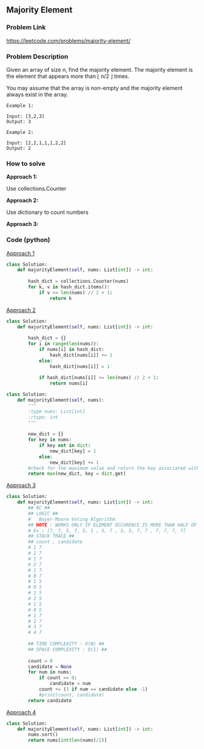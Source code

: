 ## Majority Element

### Problem Link

https://leetcode.com/problems/majority-element/

### Problem Description 


Given an array of size n, find the majority element. The majority element is the element that appears more than ⌊ n/2 ⌋ times.

You may assume that the array is non-empty and the majority element always exist in the array.

```
Example 1:

Input: [3,2,3]
Output: 3

```

```
Example 2:

Input: [2,2,1,1,1,2,2]
Output: 2

```

### How to solve 

**Approach 1:**

Use collections.Counter

**Approach 2:**

Use dictionary to count numbers

**Approach 3:**



### Code (python)

[Approach 1](https://github.com/yanray/leetcode/blob/master/problems/0169Majority_Element/0169Majority_Element1.py)

```python
class Solution:
    def majorityElement(self, nums: List[int]) -> int:
        
        hash_dict = collections.Counter(nums)
        for k, v in hash_dict.items():
            if v >= len(nums) // 2 + 1:
                return k
```

[Approach 2](https://github.com/yanray/leetcode/blob/master/problems/0169Majority_Element/0169Majority_Element2.py)

```python
class Solution:
    def majorityElement(self, nums: List[int]) -> int:
        
        hash_dict = {}
        for i in range(len(nums)):
            if nums[i] in hash_dict:
                hash_dict[nums[i]] += 1
            else:
                hash_dict[nums[i]] = 1
                
            if hash_dict[nums[i]] >= len(nums) // 2 + 1:
                return nums[i]
```

```python
class Solution:
    def majorityElement(self, nums):
        """
        :type nums: List[int]
        :rtype: int
        """
        
        new_dict = {}
        for key in nums:
            if key not in dict:
                new_dict[key] = 1
            else:
                new_dict[key] += 1
        #check for the maximum value and return the key associated with it
        return max(new_dict, key = dict.get)
```

[Approach 3](https://github.com/yanray/leetcode/blob/master/problems/0169Majority_Element/0169Majority_Element3.py)

```python
class Solution:
    def majorityElement(self, nums: List[int]) -> int:
        ## RC ##
        ## LOGIC ##
        #   Boyer-Moore Voting Algorithm
        ## NOTE : WORKS ONLY IF ELEMENT OCCURENCE IS MORE THAN HALF OF ARRAY SIZE ##
        # Ex : [7, 7, 5, 7, 5, 1 , 5, 7 , 5, 5, 7, 7 , 7, 7, 7, 7]
        ## STACK TRACE ##
        ## count , candidate
        # 1 7
        # 2 7
        # 1 7
        # 2 7
        # 1 7
        # 0 7
        # 1 5
        # 0 5
        # 1 5
        # 2 5
        # 1 5
        # 0 5
        # 1 7
        # 2 7
        # 3 7
        # 4 7
        
		## TIME COMPLEXITY : O(N) ##
		## SPACE COMPLEXITY : O(1) ##
        
        count = 0
        candidate = None
        for num in nums:
            if count == 0:
                candidate = num
            count += (1 if num == candidate else -1)
            #print(count, candidate)
        return candidate
```


[Approach 4](https://github.com/yanray/leetcode/blob/master/problems/0169Majority_Element/0169Majority_Element4.py)

```python
class Solution:
    def majorityElement(self, nums: List[int]) -> int:
        nums.sort()
        return nums[int(len(nums)/2)]
```